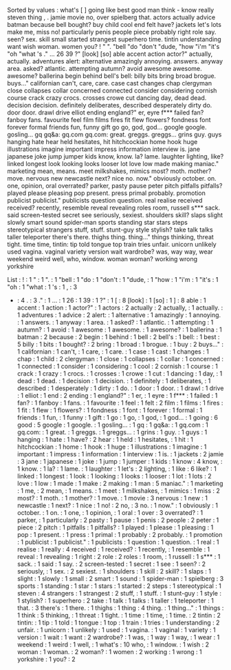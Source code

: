 Sorted by values :
what's [ ] going like best good man think - know really steven thing , . jamie movie no, over spielberg that. actors actually advice batman because bell bought? buy child cool end felt have? jackets let's lots make me, miss no! particularly penis people piece probably right role say. seen? sex. skill small started strangest superhero time. tintin understanding want wish woman. women you? ! " ". "bell "do "don't "dude, "how "i'm "it's "oh "what 's ." ... 26 39 ?" [look] [so] able accent action actor?" actually, actually. adventures alert: alternative amazingly annoying. answers. anyway area. asked? atlantic. attempting autumn? avoid awesome awesome. awesome? ballerina begin behind bell's bell: billy bits bring broad brogue. buys..." californian can't, care, care. case cast changes chap clergyman close collapses collar concerned connected consider considering cornish course crack crazy crocs. crosses crowe cut dancing day, dead dead. decision decision. definitely deliberates, described desperately dirty do. door door. drawl drive elliot ending england?" er, eyre f*** failed fan? fanboy fans. favourite feel film films fires fit flew flowers? fondness font forever formal friends fun, funny gift go go, god, god... google google. gosling... gq gq&a: gq.com gq.com: great. greggs. greggs... grins guy. guys hanging hate hear held hesitates, hit hitchcockian home hook huge illustrations imagine important impress information interview is. jane japanese joke jump jumper kids know, know. la? lame. laughter lighting, like? linked longest look looking looks looser lot love low made making maniac." marketing mean, means. meet milkshakes, mimics most? moth. mother? move. nervous new newcastle next? nice no. now." obviously october. on. one, opinion, oral overrated? parker, pasty pause peter pitch pitfalls pitfalls? played please pleasing pop present. press primal probably. promotion publicist publicist." publicists question question. real realise received received? recently, resemble reveal revealing roles room, russell s*** sack. said screen-tested secret see seriously, sexiest. shoulders skill? slaps slight slowly smart sound spider-man sports standing star stars steps stereotypical strangers stuff, stuff. stunt-guy style stylish? take talk talks taller teleporter there's there. thighs thing. thing..." things thinking, threat tight. time time, tintin: tip told tongue top train tries unfair. unicorn unlikely used vagina. vaginal variety version wait wardrobe? was, way way, wear weekend weird well, who, window. woman woman? working wrong yorkshire 

List :
! : 1
" : 1
". : 1
"bell : 1
"do : 1
"don't : 1
"dude, : 1
"how : 1
"i'm : 1
"it's : 1
"oh : 1
"what : 1
's : 1
, : 3
- : 4
. : 3
." : 1
... : 1
26 : 1
39 : 1
?" : 1
[ : 8
[look] : 1
[so] : 1
] : 8
able : 1
accent : 1
action : 1
actor?" : 1
actors : 2
actually : 2
actually, : 1
actually. : 1
adventures : 1
advice : 2
alert: : 1
alternative : 1
amazingly : 1
annoying. : 1
answers. : 1
anyway : 1
area. : 1
asked? : 1
atlantic. : 1
attempting : 1
autumn? : 1
avoid : 1
awesome : 1
awesome. : 1
awesome? : 1
ballerina : 1
batman : 2
because : 2
begin : 1
behind : 1
bell : 2
bell's : 1
bell: : 1
best : 5
billy : 1
bits : 1
bought? : 2
bring : 1
broad : 1
brogue. : 1
buy : 2
buys..." : 1
californian : 1
can't, : 1
care, : 1
care. : 1
case : 1
cast : 1
changes : 1
chap : 1
child : 2
clergyman : 1
close : 1
collapses : 1
collar : 1
concerned : 1
connected : 1
consider : 1
considering : 1
cool : 2
cornish : 1
course : 1
crack : 1
crazy : 1
crocs. : 1
crosses : 1
crowe : 1
cut : 1
dancing : 1
day, : 1
dead : 1
dead. : 1
decision : 1
decision. : 1
definitely : 1
deliberates, : 1
described : 1
desperately : 1
dirty : 1
do. : 1
door : 1
door. : 1
drawl : 1
drive : 1
elliot : 1
end : 2
ending : 1
england?" : 1
er, : 1
eyre : 1
f*** : 1
failed : 1
fan? : 1
fanboy : 1
fans. : 1
favourite : 1
feel : 1
felt : 2
film : 1
films : 1
fires : 1
fit : 1
flew : 1
flowers? : 1
fondness : 1
font : 1
forever : 1
formal : 1
friends : 1
fun, : 1
funny : 1
gift : 1
go : 1
go, : 1
god, : 1
god... : 1
going : 6
good : 5
google : 1
google. : 1
gosling... : 1
gq : 1
gq&a: : 1
gq.com : 1
gq.com: : 1
great. : 1
greggs. : 1
greggs... : 1
grins : 1
guy. : 1
guys : 1
hanging : 1
hate : 1
have? : 2
hear : 1
held : 1
hesitates, : 1
hit : 1
hitchcockian : 1
home : 1
hook : 1
huge : 1
illustrations : 1
imagine : 1
important : 1
impress : 1
information : 1
interview : 1
is. : 1
jackets : 2
jamie : 3
jane : 1
japanese : 1
joke : 1
jump : 1
jumper : 1
kids : 1
know : 4
know, : 1
know. : 1
la? : 1
lame. : 1
laughter : 1
let's : 2
lighting, : 1
like : 6
like? : 1
linked : 1
longest : 1
look : 1
looking : 1
looks : 1
looser : 1
lot : 1
lots : 2
love : 1
low : 1
made : 1
make : 2
making : 1
man : 5
maniac." : 1
marketing : 1
me, : 2
mean, : 1
means. : 1
meet : 1
milkshakes, : 1
mimics : 1
miss : 2
most? : 1
moth. : 1
mother? : 1
move. : 1
movie : 3
nervous : 1
new : 1
newcastle : 1
next? : 1
nice : 1
no! : 2
no, : 3
no. : 1
now." : 1
obviously : 1
october. : 1
on. : 1
one, : 1
opinion, : 1
oral : 1
over : 3
overrated? : 1
parker, : 1
particularly : 2
pasty : 1
pause : 1
penis : 2
people : 2
peter : 1
piece : 2
pitch : 1
pitfalls : 1
pitfalls? : 1
played : 1
please : 1
pleasing : 1
pop : 1
present. : 1
press : 1
primal : 1
probably : 2
probably. : 1
promotion : 1
publicist : 1
publicist." : 1
publicists : 1
question : 1
question. : 1
real : 1
realise : 1
really : 4
received : 1
received? : 1
recently, : 1
resemble : 1
reveal : 1
revealing : 1
right : 2
role : 2
roles : 1
room, : 1
russell : 1
s*** : 1
sack. : 1
said : 1
say. : 2
screen-tested : 1
secret : 1
see : 1
seen? : 2
seriously, : 1
sex. : 2
sexiest. : 1
shoulders : 1
skill : 2
skill? : 1
slaps : 1
slight : 1
slowly : 1
small : 2
smart : 1
sound : 1
spider-man : 1
spielberg : 3
sports : 1
standing : 1
star : 1
stars : 1
started : 2
steps : 1
stereotypical : 1
steven : 4
strangers : 1
strangest : 2
stuff, : 1
stuff. : 1
stunt-guy : 1
style : 1
stylish? : 1
superhero : 2
take : 1
talk : 1
talks : 1
taller : 1
teleporter : 1
that. : 3
there's : 1
there. : 1
thighs : 1
thing : 4
thing. : 1
thing..." : 1
things : 1
think : 5
thinking, : 1
threat : 1
tight. : 1
time : 1
time, : 1
time. : 2
tintin : 2
tintin: : 1
tip : 1
told : 1
tongue : 1
top : 1
train : 1
tries : 1
understanding : 2
unfair. : 1
unicorn : 1
unlikely : 1
used : 1
vagina. : 1
vaginal : 1
variety : 1
version : 1
wait : 1
want : 2
wardrobe? : 1
was, : 1
way : 1
way, : 1
wear : 1
weekend : 1
weird : 1
well, : 1
what's : 10
who, : 1
window. : 1
wish : 2
woman : 1
woman. : 2
woman? : 1
women : 2
working : 1
wrong : 1
yorkshire : 1
you? : 2
